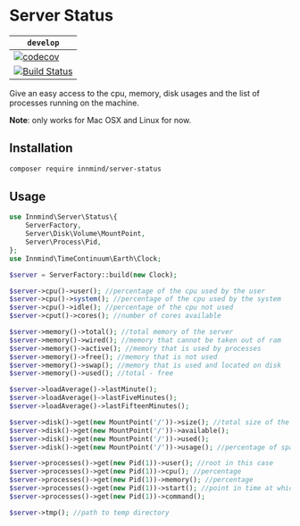 # Server Status

| `develop` |
|-----------|
| [![codecov](https://codecov.io/gh/Innmind/ServerStatus/branch/develop/graph/badge.svg)](https://codecov.io/gh/Innmind/ServerStatus) |
| [![Build Status](https://github.com/Innmind/ServerStatus/workflows/CI/badge.svg)](https://github.com/Innmind/ServerStatus/actions?query=workflow%3ACI) |

Give an easy access to the cpu, memory, disk usages and the list of processes running on the machine.

**Note**: only works for Mac OSX and Linux for now.

## Installation

```sh
composer require innmind/server-status
```

## Usage

```php
use Innmind\Server\Status\{
    ServerFactory,
    Server\Disk\Volume\MountPoint,
    Server\Process\Pid,
};
use Innmind\TimeContinuum\Earth\Clock;

$server = ServerFactory::build(new Clock);

$server->cpu()->user(); //percentage of the cpu used by the user
$server->cpu()->system(); //percentage of the cpu used by the system
$server->cpu()->idle(); //percentage of the cpu not used
$server->cput()->cores(); //number of cores available

$server->memory()->total(); //total memory of the server
$server->memory()->wired(); //memory that cannot be taken out of ram
$server->memory()->active(); //memory that is used by processes
$server->memory()->free(); //memory that is not used
$server->memory()->swap(); //memory that is used and located on disk
$server->memory()->used(); //total - free

$server->loadAverage()->lastMinute();
$server->loadAverage()->lastFiveMinutes();
$server->loadAverage()->lastFifteenMinutes();

$server->disk()->get(new MountPoint('/'))->size(); //total size of the volume
$server->disk()->get(new MountPoint('/'))->available();
$server->disk()->get(new MountPoint('/'))->used();
$server->disk()->get(new MountPoint('/'))->usage(); //percentage of space being used

$server->processes()->get(new Pid(1))->user(); //root in this case
$server->processes()->get(new Pid(1))->cpu(); //percentage
$server->processes()->get(new Pid(1))->memory(); //percentage
$server->processes()->get(new Pid(1))->start(); //point in time at which the process started
$server->processes()->get(new Pid(1))->command();

$server->tmp(); //path to temp directory
```
